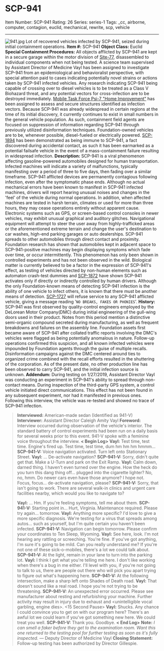 # SCP-941
Item Number: SCP-941
Rating: 26
Series: series-1
Tags: _cc, airborne, computer, contagion, euclid, mechanical, rewrite, scp, vehicle

---

![941.jpg](https://scp-wiki.wdfiles.com/local--files/scp-941/941.jpg)
Lot of recovered vehicles infected by SCP-941, seized during initial containment operations.
**Item #:** SCP-941
**Object Class:** Euclid
**Special Containment Procedures:** All objects afflicted by SCP-941 are kept in a secure garage within the motor division of [Site-77](/secure-facility-dossier-site-77), disassembled to individual components when not being tested. A science team supervised by Assistant Director of Medicine Vayl has been assigned to investigate SCP-941 from an epidemiological and behavioralist perspective, with special attention paid to cases indicating potentially novel strains or actions taken by SCP-941 infected vehicles.
Any research indicating SCP-941 being capable of crossing over to diesel vehicles is to be treated as a Class V Biohazard threat, and any potential vectors for cross-infection are to be destroyed immediately. [Mobile Task Force Psi-7 "Home Improvement"](/mtf-psi-7-home-improvement-hub) has been assigned to assess and secure structures identified as infection vectors.
Because SCP-941 was already widespread in certain regions at the time of its initial discovery, it currently continues to exist in small numbers in the general vehicle population. As such, containment field agents are focused on suppression of information regarding SCP-941 through previously utilized disinformation techniques.
Foundation-owned vehicles are to be, whenever possible, diesel-fueled or electrically powered. [SCP-1894](/scp-1894) has been demonstrated as being immune to SCP-941, a fact discovered during accidental contact, as such it has been earmarked as a potential failsafe vehicle in the event of a mass-containment failure resulting in widespread infection.
**Description:** SCP-941 is a viral phenomenon affecting gasoline-powered automobiles designed for human transportation. Infected machines will indicate a variety of malfunctions, typically manifesting over a period of three to five days, then fading over a similar timeframe. SCP-941 afflicted devices are permanently contagious following infection, even after the symptomatic phase ends.
Although no actual mechanical errors have been known to manifest in SCP-941 infected machines, drivers will report hearing unusual noises and changes in the 'feel' of the vehicle during normal operations. In addition, when affected machines are tested in harsh terrain, climates or used for more than three hours, they may cease operations entirely without apparent cause.
Electronic systems such as GPS, or screen-based control consoles in newer vehicles, may exhibit unusual graphical and auditory glitches. Navigational equipment will attempt to steer the user away from highly-trafficked areas or the aforementioned extreme terrain and change the user's destination to car washes, high-end parking garages or auto dealerships.
SCP-941 spreads to other automobiles through direct contact and proximity. Foundation research has shown that automobiles kept in adjacent space to SCP-941-positive machines may begin displaying symptoms which fade over time, or occur intermittently. This phenomenon has only been shown in controlled experiments and has not been observed in the wild.
Biological matter is currently believed to be a factor in the expression of SCP-941's effect, as testing of vehicles directed by non-human elements such as automaton crash-test dummies and [SCP-1872](/scp-1872) have shown SCP-941 activates only if directly or indirectly controlled by human drivers.
Although the only Foundation-known means of detecting SCP-941 infection is the ability of one vehicle to infect others, it is known that there must be another means of detection. [SCP-1727](/scp-1727) will refuse service to any SCP-941 afflicted vehicle, giving a message reading '`NO BREAKS, FAKES OR PHONIES`'.
**History:** SCP-941 was first observed by quality-control engineers employed by the DeLorean Motor Company(DMC) during initial engineering of the gull-wing doors used in their product. Notes from this period mention a distinctive semi-organic compound secreted during manufacturing, as well as frequent breakdowns and failures on the assembly line.
Foundation assets first became aware of SCP-941 after collated traffic reports involving the DMC's vehicles were flagged as being potentially anomalous in nature. Follow-up operations confirmed this suspicion, and all known infected vehicles were impounded by Foundation agents through the guise of multiple recalls. Disinformation campaigns against the DMC centered around ties to organized crime combined with the recall efforts resulted in the shuttering of the corporation.
As of the present date, no other production line has been observed to carry SCP-941, and the initial infection source is unknown.
**Addendum:** During testing on 1/27/2019, Assistant Director Vayl was conducting an experiment in SCP-941's ability to spread through non-contact means. During inspection of the third-party GPS system, a control vehicle initiated direct communications. This effect has not been found in any subsequent experiment, nor had it manifested in previous ones.
Following this interview, the vehicle was re-tested and showed no trace of SCP-941 infection.
> **Interviewed:** American-made sedan (Identified as 941-V)
> **Interviewer:** Assistant Director Caleigh Amity Vayl
> **Foreword:** Interview occurred during observation of the vehicle's interior. The standard battery of control experiments had been run on a daily basis for several weeks prior to this event. 941-V spoke with a feminine voice throughout the interview.
> **< Begin Log>**
> **Vayl:** <humming> Test time, test time. Engine's fired up. Test time, test time, dum hm hm hm hmmm…
> **SCP-941-V:** Voice navigation activated. Turn left onto Stationary Street.
> **Vayl:** … De-activate navigation?
> **SCP-941-V:** Sorry, didn't quite get that. Make a U-Turn and park on the Exit Ramp.
> **Vayl:** Calm down, darned thing. I haven't even turned over the engine. How the heck do you turn this dang thing off… plugged into the cigarette lighter? No, no, hmm. Do newer cars even have those anymore? I hope not. Focus, focus… de-activate navigation, please?
> **SCP-941-V:** Sorry, that isn't going to work. There are several walk-in clinics and urgent care facilities nearby, which would you like to navigate to?  
>    
>  **Vayl:** … Hm. If you're feeling symptoms, tell me about them.
> **SCP-941-V:** Starting point in… Hurt, Virginia. Maintenance required. Please try again… tomorrow.
> **Vayl:** Anything more specific? I'd love to give a more specific diagnosis. We're testing for a virus that spreads among autos… such as yourself, but I'm quite certain you haven't been infected.
> **SCP-941-V:** Navigation can begin tomorrow. Please confirm your coordinates to Ten Sleep, Wyoming.
> **Vayl:** <turns engine over> See here, look. I'm not hearing any rattling or screeching. You're fine. If you've got anything, I'm sure it's going to be mild. Can you really understand me? If you're not one of these sick-o-mobiles, there's a lot we could talk about.
> **SCP-941-V:** At the light, remain in your lane to turn into the parking lot.
> **Vayl:** I think I get what you're telling me here. I don't like working when there's a bug in me either. I'll level with you, if you're not going to talk to us, there are people out there who will pick you apart trying to figure out what's happening here.
> **SCP-941-V:** At the following intersection, make a sharp left onto Shades of Death road.
> **Vayl:** That doesn't sound like a real road. I hope you're not trying to be threatening.
> **SCP-941-V:** An unexpected error occurred. Please see manufacturer about resting and refurbishing your machine. Further activity may result in injury due to exhaust and <unintelligible vocal garbling, engine dies>.
> <15 Second Pause>
> **Vayl:** <Attempts to start engine> Shucks. Any chance I could convince you to get on with our program here? There's an awful lot we could learn if you've got something new here. We could treat you well.
> **SCP-941-V:** Thank you. Goodbye.
> **< End Log>**
> **Note:** _I can smell a faker before they get to the examination room. Want this one returned to the testing pool for further testing as soon as it's fully inspected._ — Deputy Director of Medicine Vayl
> **Closing Statement:** Follow-up testing has been authorized by Director Gillespie.